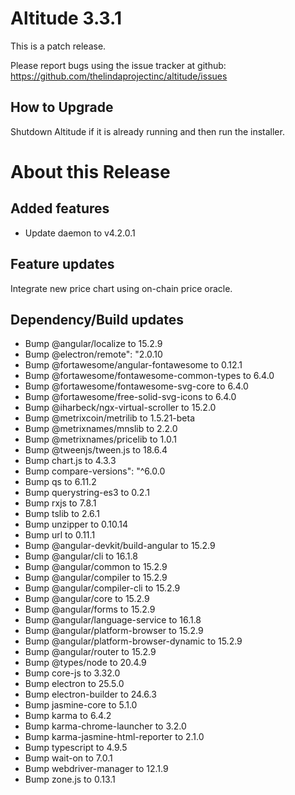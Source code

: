 # Altitude 3.3.1

This is a patch release.

Please report bugs using the issue tracker at github: https://github.com/thelindaprojectinc/altitude/issues

## How to Upgrade
Shutdown Altitude if it is already running and then run the installer.

# About this Release

## Added features
- Update daemon to v4.2.0.1

## Feature updates
Integrate new price chart using on-chain price oracle.

## Dependency/Build updates

- Bump @angular/localize to 15.2.9
- Bump @electron/remote": "2.0.10
- Bump @fortawesome/angular-fontawesome to 0.12.1
- Bump @fortawesome/fontawesome-common-types to 6.4.0
- Bump @fortawesome/fontawesome-svg-core to 6.4.0
- Bump @fortawesome/free-solid-svg-icons to 6.4.0
- Bump @iharbeck/ngx-virtual-scroller to 15.2.0
- Bump @metrixcoin/metrilib to 1.5.21-beta
- Bump @metrixnames/mnslib to 2.2.0
- Bump @metrixnames/pricelib to 1.0.1
- Bump @tweenjs/tween.js to 18.6.4
- Bump chart.js to 4.3.3
- Bump compare-versions": "^6.0.0
- Bump qs to 6.11.2
- Bump querystring-es3 to 0.2.1
- Bump rxjs to 7.8.1
- Bump tslib to 2.6.1
- Bump unzipper to 0.10.14
- Bump url to 0.11.1
- Bump @angular-devkit/build-angular to 15.2.9
- Bump @angular/cli to 16.1.8
- Bump @angular/common to 15.2.9
- Bump @angular/compiler to 15.2.9
- Bump @angular/compiler-cli to 15.2.9
- Bump @angular/core to 15.2.9
- Bump @angular/forms to 15.2.9
- Bump @angular/language-service to 16.1.8
- Bump @angular/platform-browser to 15.2.9
- Bump @angular/platform-browser-dynamic to 15.2.9
- Bump @angular/router to 15.2.9
- Bump @types/node to 20.4.9
- Bump core-js to 3.32.0
- Bump electron to 25.5.0
- Bump electron-builder to 24.6.3
- Bump jasmine-core to 5.1.0
- Bump karma to 6.4.2
- Bump karma-chrome-launcher to 3.2.0
- Bump karma-jasmine-html-reporter to 2.1.0
- Bump typescript to 4.9.5
- Bump wait-on to 7.0.1
- Bump webdriver-manager to 12.1.9
- Bump zone.js to 0.13.1